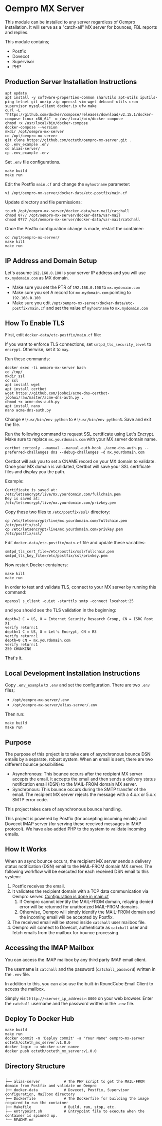 # Oempro MX Server

This module can be installed to any server regardless of Oempro installation. It will serve as a "catch-all" MX server for bounces, FBL reports and replies.

This module contains;

- Postfix
- Dovecot
- Supervisor
- PHP

## Production Server Installation Instructions

```shell
apt update
apt install -y software-properties-common sharutils apt-utils iputils-ping telnet git unzip zip openssl vim wget debconf-utils cron supervisor mysql-client docker.io ufw make
curl -L "https://github.com/docker/compose/releases/download/v2.15.1/docker-compose-linux-x86_64" -o /usr/local/bin/docker-compose
chmod +x /usr/local/bin/docker-compose
docker-compose --version
mkdir /opt/oempro-mx-server
cd /opt/oempro-mx-server
git clone https://github.com/octeth/oempro-mx-server.git .
cp .env_example .env
cd alias-server/
cp .env_example .env
```

Set `.env` file configurations.

```shell
make build
make run
```

Edit the Postfix `main.cf` and change the `myhostname` parameter:

```shell
vi /opt/oempro-mx-server/docker-data/etc-postfix/main.cf
```

Update directory and file permissions:

```shell
touch /opt/oempro-mx-server/docker-data/var-mail/catchall
chmod 0777 /opt/oempro-mx-server/docker-data/var-mail
chmod 0777 /opt/oempro-mx-server/docker-data/var-mail/catchall
```

Once the Postfix configuration change is made, restart the container:

```shell
cd /opt/oempro-mx-server/
make kill
make run
```

## IP Address and Domain Setup

Let's assume `192.168.0.100` is your server IP address and you will use `mx.mydomain.com` as MX domain.

- Make sure you set the PTR of `192.168.0.100` to `mx.mydomain.com`
- Make sure you set A record for `mx.mydomain.com` pointing to `192.168.0.100`
- Make sure you edit `/opt/oempro-mx-server/docker-data/etc-postfix/main.cf` and set the value of `myhostname` to `mx.mydomain.com`

## How To Enable TLS

First, edit `docker-data/etc-postfix/main.cf` file:

If you want to enforce TLS connections, set `smtpd_tls_security_level` to `encrypt`. Otherwise, set it to `may`.

Run these commands:

```shell
docker exec -ti oempro-mx-server bash
cd /tmp/
mkdir ssl
cd ssl
apt install wget
apt install certbot
wget https://github.com/joohoi/acme-dns-certbot-joohoi/raw/master/acme-dns-auth.py .
chmod +x acme-dns-auth.py
apt install nano
nano acme-dns-auth.py
```

Change `#!/usr/bin/env python` to `#!/usr/bin/env python3`. Save and exit the file.

Run the following command to request SSL certificate using Let's Encrypt. Make sure to replace `mx.yourdomain.com` with your MX server domain name.

```shell
certbot certonly --manual --manual-auth-hook ./acme-dns-auth.py --preferred-challenges dns --debug-challenges -d mx.yourdomain.com
```

Certbot will ask you to set a CNAME record on your MX domain to validate. Once your MX domain is validated, Certbot will save your SSL certificate files and display you the path.

Example:
```shell
Certificate is saved at: /etc/letsencrypt/live/mx.yourdomain.com/fullchain.pem
Key is saved at:         /etc/letsencrypt/live/mx.yourdomain.com/privkey.pem
```

Copy these two files to `/etc/postfix/ssl/` directory:

```shell
cp /etc/letsencrypt/live/mx.yourdomain.com/fullchain.pem /etc/postfix/ssl/
cp /etc/letsencrypt/live/mx.yourdomain.com/privkey.pem /etc/postfix/ssl/
```

Edit `docker-data/etc-postfix/main.cf` file and update these variables:

```shell
smtpd_tls_cert_file=/etc/postfix/ssl/fullchain.pem
smtpd_tls_key_file=/etc/postfix/ssl/privkey.pem
```

Now restart Docker containers:

```shell
make kill
make run
```

In order to test and validate TLS, connect to your MX server by running this command:

```shell
openssl s_client -quiet -starttls smtp -connect locahost:25
```

and you should see the TLS validation in the beginning:

```text
depth=2 C = US, O = Internet Security Research Group, CN = ISRG Root X1
verify return:1
depth=1 C = US, O = Let's Encrypt, CN = R3
verify return:1
depth=0 CN = mx.yourdomain.com
verify return:1
250 CHUNKING
```

That's it.

## Local Development Installation Instructions

Copy `.env_example` to `.env` and set the configuration. There are two `.env` files;

- `/opt/oempro-mx-server/.env`
- `/opt/oempro-mx-server/alias-server/.env`

Then run:

```shell
make build
make run
```

## Purpose

The purpose of this project is to take care of asynchronous bounce DSN emails by a separate, robust system. When an email is sent, there are two different bounce possibilities:

- Asynchronous: This bounce occurs after the recipient MX server accepts the email. It accepts the email and then sends a delivery status notification email (DSN) to the MAIL-FROM domain MX server.
- Synchronous: This bounce occurs during the SMTP transfer of the email. The recipient MX server rejects the message with a 4.x.x or 5.x.x SMTP error code.

This project takes care of asynchronous bounce handling.

This project is powered by Postfix (for accepting incoming emails) and Dovecot IMAP server (for serving these received messages in IMAP protocol). We have also added PHP to the system to validate incoming emails.

## How It Works

When an async bounce occurs, the recipient MX server sends a delivery status notification (DSN) email to the MAIL-FROM domain MX server. The following workflow will be executed for each received DSN email to this system:

1. Postfix receives the email.
2. It validates the recipient domain with a TCP data communication via Oempro server. [Configuration is done in main.cf](https://github.com/octeth/oempro-mx-server/blob/main/docker-data/etc-postfix/main.cf#L41-L43)
   1. If Oempro cannot identify the MAiL-FROM domain, relaying denied error will be returned for unathorized MAIL-FROM domains.
   2. Otherwise, Oempro will simply identify the MAIL-FROM domain and the incoming email will be accepted by Postfix.
3. The received email will be stored inside `catchall` user mailbox file.
4. Oempro will connect to Dovecot, authenticate as `catchall` user and fetch emails from the mailbox for bounce processing.

## Accessing the IMAP Mailbox

You can access the IMAP mailbox by any third party IMAP email client.

The username is `catchall` and the password (`catchall_password`) written in the `.env` file. 

In addition to this, you can also use the built-in RoundCube Email Client to access the mailbox.

Simply visit `http://<server_ip_address>:8000` on your web browser. Enter the `catchall` username and the password written in the `.env` file.

## Deploy To Docker Hub

```shell
make build
make run
docker commit -m 'Deploy commit' -a "Your Name" oempro-mx-server octeth/octeth_mx_server:v1.0.0
docker login -u <docker-user-name>
docker push octeth/octeth_mx_server:v1.0.0
```

## Directory Structure

```
.
├── alias-server           # The PHP script to get the MAIL-FROM domain from Postfix and validate on Oempro
├── docker-data            # Dovecot, Postfix, Supervisor configuration, Mailbox directory
├── Dockerfile             # The Dockerfile for building the image required to run the container
├── Makefile               # Build, run, stop, etc.
├── entrypoint.sh          # Entrypoint file to execute when the container is spinned up.
└── README.md
```
